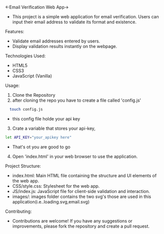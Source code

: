 <-Email Verification Web App->

- This project is a simple web application for email verification. Users can input their email address to validate its format and existence.

Features:

- Validate email addresses entered by users.
- Display validation results instantly on the webpage.

Technologies Used:
- HTML5
- CSS3
- JavaScript (Vanilla)

Usage:
1. Clone the Repository
2. after cloning the repo you have to create a file called 'config.js'
```bash
  touch config.js
```
  - this config file holde your api key
3. Crate a variable that stores your api-key,
```bash
let API_KEY="your_apikey here"
```
  - That's ot you are good to go
4. Open 'index.html' in your web browser to use the application.

Project Structure:

- index.html: Main HTML file containing the structure and UI elements of the web app.
- CSS/style.css: Stylesheet for the web app.
- JS/index.js: JavaScript file for client-side validation and interaction.
- images/: images folder contains the two svg's those are used in this application(i.e..loading.svg,email.svg)


Contributing:

- Contributions are welcome! If you have any suggestions or improvements, please fork the repository and create a pull request.
